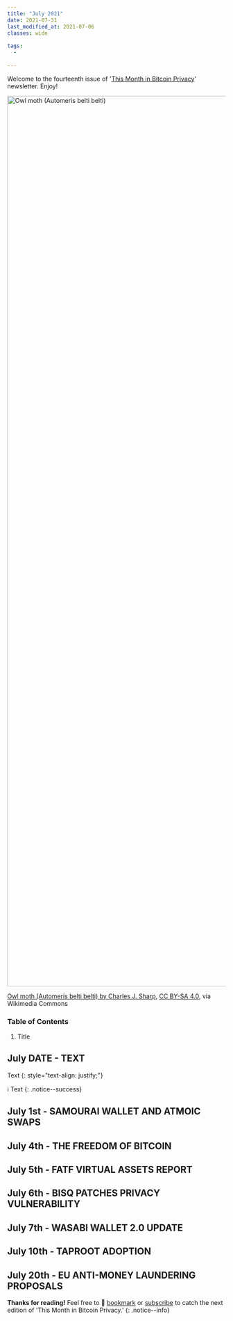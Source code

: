 ```yaml
---
title: "July 2021"
date: 2021-07-31
last_modified_at: 2021-07-06
classes: wide
  
tags:
  - 
  
---
```


Welcome to the fourteenth issue of '[This Month in Bitcoin Privacy](https://enegnei.github.io/This-Month-In-Bitcoin-Privacy/about/)' newsletter. Enjoy!

<a title="Charles J. Sharp
, CC BY-SA 4.0 &lt;https://creativecommons.org/licenses/by-sa/4.0&gt;, via Wikimedia Commons" href="https://commons.wikimedia.org/wiki/File:Owl_moth_(Automeris_belti_belti).jpg"><img width="2048" alt="Owl moth (Automeris belti belti)" src="https://upload.wikimedia.org/wikipedia/commons/thumb/6/66/Owl_moth_%28Automeris_belti_belti%29.jpg/2048px-Owl_moth_%28Automeris_belti_belti%29.jpg"></a>

<a href="https://commons.wikimedia.org/wiki/File:Owl_moth_(Automeris_belti_belti).jpg"> Owl moth (Automeris belti belti) by Charles J. Sharp</a>, <a href="https://creativecommons.org/licenses/by-sa/4.0">CC BY-SA 4.0</a>, via Wikimedia Commons

### Table of Contents

1. Title

## July DATE - TEXT

Text
{: style="text-align: justify;"}

:information_source: Text
{: .notice--success}

## July 1st - SAMOURAI WALLET AND ATMOIC SWAPS

## July 4th - THE FREEDOM OF BITCOIN

## July 5th - FATF VIRTUAL ASSETS REPORT

## July 6th - BISQ PATCHES PRIVACY VULNERABILITY

## July 7th - WASABI WALLET 2.0 UPDATE

## July 10th - TAPROOT ADOPTION

## July 20th - EU ANTI-MONEY LAUNDERING PROPOSALS

**Thanks for reading!** Feel free to :bookmark: [bookmark](https://enegnei.github.io/This-Month-In-Bitcoin-Privacy/feed.xml) or [subscribe](https://github.com/Enegnei/This-Month-In-Bitcoin-Privacy) to catch the next edition of 'This Month in Bitcoin Privacy.'
{: .notice--info}

